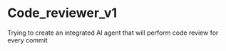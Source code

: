 # Code_reviewer_v1
Trying to create an integrated AI agent that will perform code review for every commit
